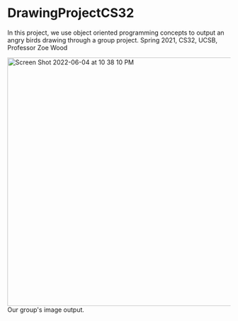 # DrawingProjectCS32
In this project, we use object oriented programming concepts to output an angry birds drawing through a group project.
Spring 2021, CS32, UCSB, Professor Zoe Wood


<img width="562" alt="Screen Shot 2022-06-04 at 10 38 10 PM" src="https://user-images.githubusercontent.com/72824248/172036867-b180b1c0-c2ca-48a3-afc8-26bd25ea13f8.png">
Our group's image output.
